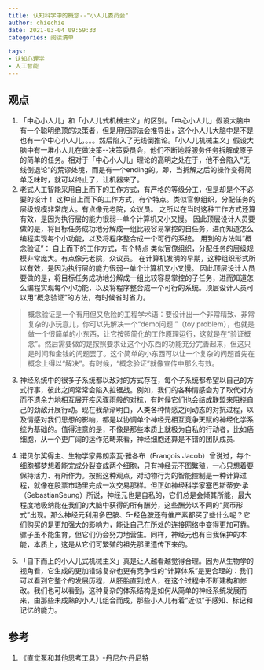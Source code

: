 ```yaml
---
title: 认知科学中的概念--"小人儿委员会"
author: chiechie
date: 2021-03-04 09:59:33
categories: 阅读清单

tags:
- 认知心理学
- 人工智能
---
```


## 观点
1. 「中心小人儿」和「小人儿式机械主义」的区别。「中心小人儿」假设大脑中有一个聪明绝顶的决策者，但是用归谬法会推导出，这个小人儿大脑中是不是也有一个中心小人儿，。。。然后陷入了无线倒推论。「小人儿机械主义」假设大脑中有一堆小人儿在做决策--决策委员会，他们不断地将服务任务拆解成原子的简单的任务。相对于「中心小人儿」理论的高明之处在于，他不会陷入“无线倒退论”的荒谬处境，而是有一个ending的。即，当拆解之后的操作变得简单乏味时，就可以终止了，让机器来了。
2. 老式人工智能采用自上而下的工作方式，有严格的等级分工，但是却是个不必要的设计！ 这种自上而下的工作方式，有个特点。类似官僚组织，分配任务的层级规模非常庞大。有点像元老院，众议员。
之所以在当时这种工作方式还算有效，是因为执行层的能力很弱--单个计算机又小又慢。
因此顶层设计人员要做的是，将目标任务成功地分解成一组比较容易掌控的自任务，进而知道怎么编程实现每个小功能，以及将程序整合成一个可行的系统。
用到的方法叫“概念验证”：
   自上而下的工作方式，有个特点
类似官僚组织，分配任务的层级规模非常庞大。有点像元老院，众议员。
在计算机发明的早期，这种组织形式所以有效，是因为执行层的能力很弱--单个计算机又小又慢。
因此顶层设计人员要做的是，将目标任务成功地分解成一组比较容易掌控的子任务，进而知道怎么编程实现每个小功能，以及将程序整合成一个可行的系统。顶层设计人员可以用“概念验证”的方法，有时候省时省力。

> 概念验证是一个有用但又危险的工程学术语：要设计出一个非常精致、非常复杂的小玩意儿，你可以先解决一个“demo问题 ”（toy problem），也就是做一个很简单的小东西，让它按照简化的工作原理运行，这就是在“验证概念”。然后需要做的是按照要求让这个小东西的功能充分完善起来，但这只是时间和金钱的问题罢了。这个简单的小东西可以让一个复杂的问题首先在概念上得以“解决”。有时候，“概念验证”就像宣传中那么有效。

3. 神经系统中的很多子系统都以敌对的方式存在，每个子系统都希望以自己的方式行事，彼此之间常常会陷入拉锯战。例如，我们的各种情感会为了取代对方而不遗余力地相互展开疾风骤雨般的对抗，有时候它们也会结成联盟来阻挠自己的劲敌开展行动。现在我渐渐明白，人类各种情感之间动态的对抗过程，以及情感对我们思想的影响，都是以协调单个神经元相互竞争天赋的神经化学系统为基础的。值得注意的是，不像是那些本质上就极为自私的行动者，比如癌细胞，从一个更广阔的运作范畴来看，神经细胞还算是不错的团队成员.

4. 诺贝尔奖得主、生物学家弗朗索瓦·雅各布（François Jacob）曾说过，每个细胞都梦想着能完成分裂变成两个细胞，只有神经元不图繁殖，一心只想着要保持活力、有所作为。按照这种观点，对动物行为的智能控制是一种计算过程，就像在股票市场里完成一次交易那样。但正如神经科学家塞巴斯蒂安·承（SebastianSeung）所说，神经元也是自私的，它们总是会倾其所能，最大程度地吸纳能在我们的大脑中获得的所有酬劳，这些酬劳以不同的“货币形式”出现。那么神经元利用多巴胺、5-羟色胺还有催产素都买了些什么呢？它们购买的是更加强大的影响力，能让自己在所处的连接网络中变得更加可靠。骡子虽不能生育，但它们仍会努力地营生。同样，神经元也有自我保护的本能，本质上，这是从它们可繁殖的祖先那里遗传下来的。

5. 「自下而上的小人儿式机械主义」真是让人越看越觉得合理。因为从生物学的视角看，它生成的更加错综复杂也更有竞争性的“计算体系”是更合理的：我们可以看到它整个的发展历程，从胚胎直到成人，在这个过程中不断建构和修改。我们也可以看到，这种复杂的体系结构是如何从简单的神经系统发展而来，由那些未成熟的小人儿组合而成，那些小人儿有着“近似”于感知、标记和记忆的能力。

## 参考
1. 《直觉泵和其他思考工具》-丹尼尔·丹尼特
